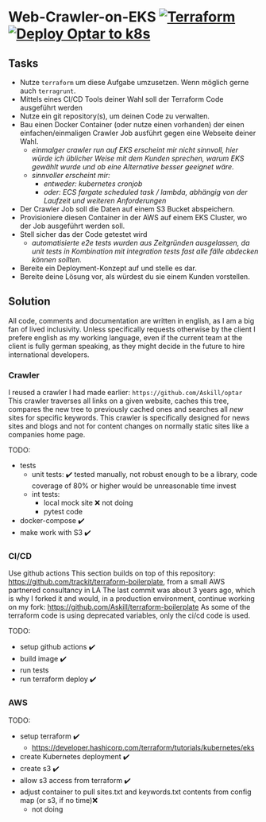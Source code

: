# Web-Crawler-on-EKS [![Terraform](https://github.com/Askill/Web-Crawler-on-EKS/actions/workflows/terraform.yml/badge.svg)](https://github.com/Askill/Web-Crawler-on-EKS/actions/workflows/terraform.yml) [![Deploy Optar to k8s](https://github.com/Askill/Web-Crawler-on-EKS/actions/workflows/k8s_deploy.yml/badge.svg)](https://github.com/Askill/Web-Crawler-on-EKS/actions/workflows/k8s_deploy.yml)

## Tasks

- Nutze `terraform` um diese Aufgabe umzusetzen. Wenn möglich gerne auch `terragrunt`.
- Mittels eines CI/CD Tools deiner Wahl soll der Terraform Code ausgeführt werden
- Nutze ein git repository(s), um deinen Code zu verwalten.
- Bau einen Docker Container (oder nutze einen vorhanden) der einen einfachen/einmaligen Crawler Job ausführt gegen eine Webseite deiner Wahl.
  - *einmalger crawler run auf EKS erscheint mir nicht sinnvoll, hier würde ich üblicher Weise mit dem Kunden sprechen, warum EKS gewählt wurde und ob eine Alternative besser geeignet wäre.*
  - *sinnvoller erscheint mir:*
    - *entweder: kubernetes cronjob*
    - *oder: ECS fargate scheduled task / lambda, abhängig von der Laufzeit und weiteren Anforderungen*
- Der Crawler Job soll die Daten auf einem S3 Bucket abspeichern.
- Provisioniere diesen Container in der AWS auf einem EKS Cluster, wo der Job ausgeführt werden soll.
- Stell sicher das der Code getestet wird
  - *automatisierte e2e tests wurden aus Zeitgründen ausgelassen, da unit tests in Kombination mit integration tests fast alle fälle abdecken können sollten.*
- Bereite ein Deployment-Konzept auf und stelle es dar.
- Bereite deine Lösung vor, als würdest du sie einem Kunden vorstellen.

## Solution

All code, comments and documentation are written in english, as I am a big fan of lived inclusivity. Unless specifically requests otherwise by the client I prefere english as my working language, even if the current team at the client is fully german speaking, as they might decide in the future to hire international developers.

### Crawler

I reused a crawler I had made earlier: `https://github.com/Askill/optar`  
This crawler traverses all links on a given website, caches this tree, compares the new tree to previously cached ones and searches all *new* sites for specific keywords.
This crawler is specifically designed for news sites and blogs and not for content changes on normally static sites like a companies home page.

TODO:

- tests
  - unit tests: ✔️ tested manually, not robust enough to be a library, code coverage of 80% or higher would be unreasonable time invest
  - int tests:
    - local mock site ❌ not doing
    - pytest code
- docker-compose ✔️
- make work with S3 ✔️

### CI/CD

Use github actions
This section builds on top of this repository:  
<https://github.com/trackit/terraform-boilerplate>, from a small AWS partnered consultancy in LA
The last commit was about 3 years ago, which is why I forked it and would, in a production environment, continue working on my fork: <https://github.com/Askill/terraform-boilerplate>
As some of the terraform code is using deprecated variables, only the ci/cd code is used.

TODO:

- setup github actions ✔️
- build image ✔️
- run tests
- run terraform deploy ✔️

### AWS

TODO:

- setup terraform ✔️
  - <https://developer.hashicorp.com/terraform/tutorials/kubernetes/eks>
- create Kubernetes deployment ✔️
- create s3 ✔️
- allow s3 access from terraform ✔️
- adjust container to pull sites.txt and keywords.txt contents from config map (or s3, if no time)❌
  - not doing
